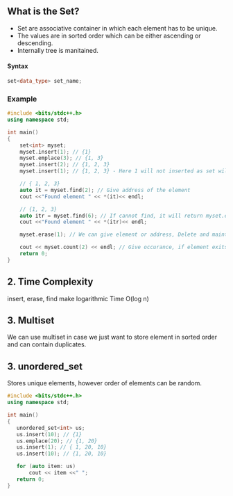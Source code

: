 ## What is the Set?
* Set are associative container in which each element has to be unique.
* The values are in sorted order which can be either ascending or descending.
* Internally tree is manitained.

#### Syntax
```cpp
set<data_type> set_name;
```

### Example
```cpp
#include <bits/stdc++.h>
using namespace std;

int main()
{
    set<int> myset;
    myset.insert(1); // {1}
    myset.emplace(3); // {1, 3}
    myset.insert(2); // {1, 2, 3}
    myset.insert(1); // {1, 2, 3} - Here 1 will not inserted as set wil be unique

    // { 1, 2, 3}
    auto it = myset.find(2); // Give address of the element
    cout <<"Found element " << *(it)<< endl;

    // {1, 2, 3}
    auto itr = myset.find(6); // If cannot find, it will return myset.end() which points right after end
    cout <<"Found element " << *(itr)<< endl;

    myset.erase(1); // We can give element or address, Delete and maintains sorted Order

    cout << myset.count(2) << endl; // Give occurance, if element exits give 1 otherwise 0
    return 0;
}
```

## 2. Time Complexity
insert, erase, find make logarithmic Time O(log n)

## 3. Multiset
We can use multiset<int> in case we just want to store element in sorted order and can contain duplicates.

## 3. unordered_set
Stores unique elements, however order of elements can be random.
```cpp
#include <bits/stdc++.h>
using namespace std;

int main()
{
   unordered_set<int> us;
   us.insert(10); // {1}
   us.emplace(20); // {1, 20}
   us.insert(1); // { 1, 20, 10}
   us.insert(10); // {1, 20, 10}

   for (auto item: us)
       cout << item <<" ";
   return 0;
}
```